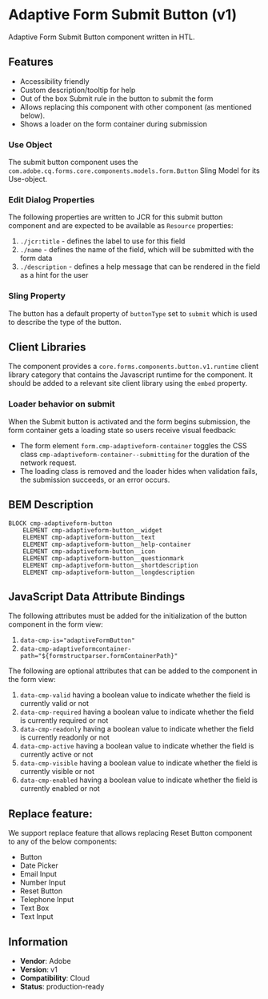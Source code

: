 <!--
Copyright 2023 Adobe

Licensed under the Apache License, Version 2.0 (the "License");
you may not use this file except in compliance with the License.
You may obtain a copy of the License at

    http://www.apache.org/licenses/LICENSE-2.0

Unless required by applicable law or agreed to in writing, software
distributed under the License is distributed on an "AS IS" BASIS,
WITHOUT WARRANTIES OR CONDITIONS OF ANY KIND, either express or implied.
See the License for the specific language governing permissions and
limitations under the License.
-->
Adaptive Form Submit Button (v1)
====
Adaptive Form Submit Button component written in HTL.

## Features

* Accessibility friendly 
* Custom description/tooltip for help
* Out of the box Submit rule in the button to submit the form
* Allows replacing this component with other component (as mentioned below).
* Shows a loader on the form container during submission

### Use Object
The submit button component uses the `com.adobe.cq.forms.core.components.models.form.Button` Sling Model for its Use-object.

### Edit Dialog Properties
The following properties are written to JCR for this submit button component and are expected to be available as `Resource` properties:

1. `./jcr:title` - defines the label to use for this field
2. `./name` - defines the name of the field, which will be submitted with the form data
3. `./description` - defines a help message that can be rendered in the field as a hint for the user

### Sling Property
The button has a default property of `buttonType` set to `submit` which is used to describe the type of the button.

## Client Libraries
The component provides a `core.forms.components.button.v1.runtime` client library category that contains the Javascript runtime for the component. 
It should be added to a relevant site client library using the `embed` property.

### Loader behavior on submit

When the Submit button is activated and the form begins submission, the form container gets a loading state so users receive visual feedback:

- The form element `form.cmp-adaptiveform-container` toggles the CSS class `cmp-adaptiveform-container--submitting` for the duration of the network request.
- The loading class is removed and the loader hides when validation fails, the submission succeeds, or an error occurs.


## BEM Description
```
BLOCK cmp-adaptiveform-button
    ELEMENT cmp-adaptiveform-button__widget
    ELEMENT cmp-adaptiveform-button__text
    ELEMENT cmp-adaptiveform-button__help-container
    ELEMENT cmp-adaptiveform-button__icon
    ELEMENT cmp-adaptiveform-button__questionmark
    ELEMENT cmp-adaptiveform-button__shortdescription
    ELEMENT cmp-adaptiveform-button__longdescription
```

## JavaScript Data Attribute Bindings

The following attributes must be added for the initialization of the button component in the form view:  
 1. `data-cmp-is="adaptiveFormButton"`
 2. `data-cmp-adaptiveformcontainer-path="${formstructparser.formContainerPath}"`


The following are optional attributes that can be added to the component in the form view:
1. `data-cmp-valid` having a boolean value to indicate whether the field is currently valid or not
2. `data-cmp-required` having a boolean value to indicate whether the field is currently required or not
3. `data-cmp-readonly` having a boolean value to indicate whether the field is currently readonly or not
4. `data-cmp-active` having a boolean value to indicate whether the field is currently active or not 
5. `data-cmp-visible` having a boolean value to indicate whether the field is currently visible or not
6. `data-cmp-enabled` having a boolean value to indicate whether the field is currently enabled or not

## Replace feature:
We support replace feature that allows replacing Reset Button component to any of the below components:

* Button
* Date Picker
* Email Input
* Number Input
* Reset Button
* Telephone Input
* Text Box
* Text Input
 
## Information
* **Vendor**: Adobe
* **Version**: v1
* **Compatibility**: Cloud
* **Status**: production-ready